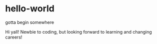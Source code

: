 # hello-world
gotta begin somewhere 

Hi yall! Newbie to coding, but looking forward to learning and changing careers!
